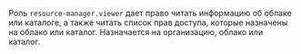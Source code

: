 Роль `resource-manager.viewer` дает право читать информацию об облаке или каталоге, а также читать список прав доступа, которые назначены на облако или каталог. Назначается на организацию, облако или каталог.